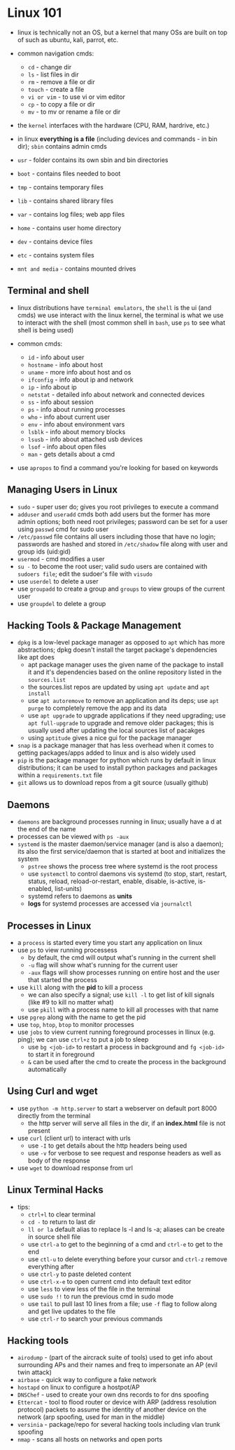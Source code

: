 # Linux 101

- linux is technically not an OS, but a kernel that many OSs are built on top of such as ubuntu, kali, parrot, etc.
- common navigation cmds:
	- `cd` - change dir
	- `ls` - list files in dir
	- `rm` - remove a file or dir
	- `touch` - create a file
	- `vi or vim` - to use vi or vim editor
	- `cp` - to copy a file or dir
	- `mv` - to mv or rename a file or dir

- the `kernel` interfaces with the hardware (CPU, RAM, hardrive, etc.)
- in linux **everything is a file** (including devices and commands - in bin dir); `sbin` contains admin cmds
- `usr` - folder contains its own sbin and bin directories 
- `boot` - contains files needed to boot
- `tmp` - contains temporary files
- `lib` - contains shared library files
- `var` - contains log files; web app files
- `home` - contains user home directory
- `dev` - contains device files
- `etc` - contains system files
- `mnt and media` - contains mounted drives


## Terminal and shell

- linux distributions have `terminal emulators`, the `shell` is the ui (and cmds) we use interact with the linux kernel, the terminal is what we use to interact with the shell (most common shell in `bash`, use `ps` to see what shell is being used)
- common cmds:
	- `id` - info about user
	- `hostname` - info about host
	- `uname` - more info about host and os
	- `ifconfig` - info about ip and network
	- `ip` - info about ip
	- `netstat` - detailed info about network and connected devices
	- `ss` - info about session
	- `ps` - info about running processes
	- `who` - info about current user
	- `env` - info about environment vars
	- `lsblk` - info about memory blocks
	- `lsusb` - info about attached usb devices
	- `lsof` - info about open files
	- `man` - gets details about a cmd

- use `apropos` to find a command you're looking for based on keywords


## Managing Users in Linux

- `sudo` - super user do; gives you root privileges to execute a command
- `adduser` and `useradd` cmds both add users but the former has more admin options; both need root privileges; password can be set for a user using `passwd` cmd for sudo user
- `/etc/passwd` file contains all users including those that have no login; passwords are hashed and stored in `/etc/shadow` file along with user and group ids (uid:gid)
- `usermod` - cmd modifies a user
- `su -` to become the root user; valid sudo users are contained with `sudoers file`; edit the sudoer's file with `visudo`
- use `userdel` to delete a user
- use `groupadd` to create a group and `groups` to view groups of the current user
- use `groupdel` to delete a group


## Hacking Tools & Package Management

- `dpkg` is a low-level package manager  as opposed to `apt` which has more abstractions; dpkg doesn't install the target package's dependencies like apt does
	- apt package manager uses the given name of the package to install it and it's dependencies based on the online repository listed in the `sources.list` 
	- the sources.list repos are updated by using `apt update`  and `apt install`
	- use `apt autoremove` to remove an application and its deps; use `apt purge` to completely remove the app and its data
	- use `apt upgrade` to upgrade applications if they need upgrading; use `apt full-upgrade` to upgrade and remove older packages; this is usually used after updating the local sources list of pacakges
	- using `aptitude` gives a nice gui for the package manager
- `snap` is a package manager that has less overhead when it comes to getting packages/apps added to linux and is also widely used
- `pip` is the package manager for python which runs by default in linux distributions; it can be used to install python packages and packages within a `requirements.txt` file
- `git` allows us to download repos from a git source (usually github)

## Daemons

- `daemons` are background processes running in linux; usually have a d at the end of the name
-  processes can be viewed with `ps -aux`
- `systemd` is the master daemon/service manager (and is also a daemon); its also the first service/daemon that is started at boot and initializes the system
	- `pstree` shows the process tree where systemd is the root process
	- use `systemctl` to control daemons vis systemd (to stop, start, restart, status, reload, reload-or-restart, enable, disable, is-active, is-enabled, list-units)
	- systemd refers to daemons as **units** 
	- **logs** for systemd processes are accessed via `journalctl`

## Processes in Linux

- a `process` is started every time you start any application on linux
- use `ps` to view running processess
	- by default,  the cmd will output what's running in the current shell
	- `-u` flag will show what's running for the current user
	- `-aux` flags will show processes running on entire host and the user that started the process
- use `kill` along with the **pid** to kill a process
	- we can also specify a signal; use `kill -l` to get list of kill signals (like #9 to kill no matter what)
	- use `pkill` with a process name to kill all processes with that name
- use `pgrep` along with the name to get the pid
- use `top`, `htop`, `btop` to monitor processes
- use `jobs` to view current running foreground processes in llinux (e.g. ping); we can use `ctrl+z` to put a job to sleep
	-  use `bg <job-id>` to restart a process in background  and `fg <job-id>` to start it in foreground
	- `&` can be used after the cmd to create the process in the background automatically

## Using Curl and wget

- use `python -m http.server` to start a webserver on default port 8000 directly from the terminal
	- the http server will serve all files in the dir, if an **index.html** file is not present
- use `curl` (client url) to interact with urls
	-  use `-I` to get details about the http headers being used
	-  use `-v` for verbose to see request and response headers as well as body of the response
- use `wget` to download response from url


## Linux Terminal Hacks
- tips:
	- `ctrl+l` to clear terminal
	- `cd -` to return to last dir
	- `ll or la` default alias to replace ls -l and ls -a; aliases can be create in source shell file
	- use `ctrl-a` to get to the beginning of a cmd and `ctrl-e` to get to the end
	- use `ctl-u` to delete everything before your cursor and `ctrl-z` remove everything after
	- use `ctrl-y` to paste deleted content
	- use `ctrl-x-e` to open current cmd into default text editor
	- use `less` to view less of the file in the terminal
	- use `sudo !!` to run the previous cmd in sudo mode
	- use `tail` to pull last 10 lines from a file; use `-f` flag to follow along and get live updates to the file
	- use `ctrl-r` to search your previous commands


## Hacking tools
- `airodump` - (part of the aircrack suite of tools) used to get info about surrounding APs and their names and freq to impersonate an AP (evil twin attack)
- `airbase` - quick way to configure a fake network
-  `hostapd` on linux to configure a hostpot/AP
-  `DNSChef` - used to create your own dns records to for dns spoofing
- `Ettercat` -  tool to flood router or device with ARP (address resolution protocol) packets to assume the identity of another device on the network (arp spoofing, used for man in the middle)
- `versinia` - package/repo for several hacking tools including vlan trunk spoofing
- `nmap` - scans all hosts on networks and open ports